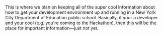 This is where we plan on keeping all of the super cool information about how to get your development environment up and running in a New York City Department of Education public school. Basically, if your a developer and your cool (e.g. you're coming to the Hackathon), then this will be the place for important information—just not yet.
